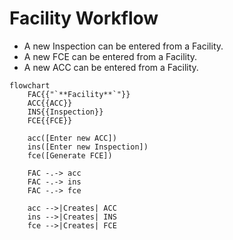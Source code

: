 # Facility Workflow

* A new Inspection can be entered from a Facility.
* A new FCE can be entered from a Facility.
* A new ACC can be entered from a Facility.

```mermaid
flowchart
    FAC{{"`**Facility**`"}}
    ACC{{ACC}}
    INS{{Inspection}}
    FCE{{FCE}}

    acc([Enter new ACC])
    ins([Enter new Inspection])
    fce([Generate FCE])

    FAC -.-> acc
    FAC -.-> ins
    FAC -.-> fce

    acc -->|Creates| ACC
    ins -->|Creates| INS
    fce -->|Creates| FCE
```
